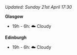 *Updated: Sunday 21st April 17:30*

**Glasgow**

* 19h - 6h: :cloud: Cloudy

**Edinburgh**

* 19h - 6h: :cloud: Cloudy
